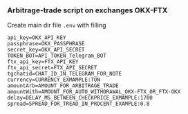 ### Arbitrage-trade script on exchanges OKX-FTX

Create main dir file `.env` with filling  

```
api_key=OKX_API_KEY
passphrase=OKX_PASSPHRASE
secret_key=OKX_API_SECRET
TOKEN_BOT=API_TOKEN_Telegram_BOT
ftx_api_key=FTX_API_KEY
ftx_api_secret=FTX_API_SECRET
tgchatid=CHAT_ID_IN_TELEGRAM_FOR_NOTE
currency=CURRENCY_EXMAMPLE:TON
amountArb=AMOUNT_FOR_ARBITRAGE_TRADE
amountWith=AMOUNT_FOR_AUTO_WITHDRAWAL_OKX-FTX_OR_FTX-OKX
delay=DELAY_MS_BETWEEN_CHECKPRICE_EXMAMPLE:1700
spread=SPREAD_FOR_TREAD_IN_PROCENT_EXAMPLE:0.8
```